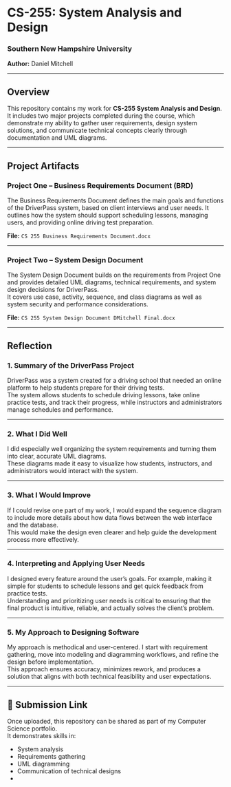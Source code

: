 # CS-255: System Analysis and Design  
### Southern New Hampshire University  
**Author:** Daniel Mitchell  

---

## Overview
This repository contains my work for **CS-255 System Analysis and Design**.  
It includes two major projects completed during the course, which demonstrate my ability to gather user requirements, design system solutions, and communicate technical concepts clearly through documentation and UML diagrams.

---

## Project Artifacts

### **Project One – Business Requirements Document (BRD)**
The Business Requirements Document defines the main goals and functions of the DriverPass system, based on client interviews and user needs. It outlines how the system should support scheduling lessons, managing users, and providing online driving test preparation.

**File:** `CS 255 Business Requirements Document.docx`

---

### **Project Two – System Design Document**
The System Design Document builds on the requirements from Project One and provides detailed UML diagrams, technical requirements, and system design decisions for DriverPass.  
It covers use case, activity, sequence, and class diagrams as well as system security and performance considerations.

**File:** `CS 255 System Design Document DMitchell Final.docx`

---

## Reflection

### **1. Summary of the DriverPass Project**
DriverPass was a system created for a driving school that needed an online platform to help students prepare for their driving tests.  
The system allows students to schedule driving lessons, take online practice tests, and track their progress, while instructors and administrators manage schedules and performance.

---

### **2. What I Did Well**
I did especially well organizing the system requirements and turning them into clear, accurate UML diagrams.  
These diagrams made it easy to visualize how students, instructors, and administrators would interact with the system.

---

### **3. What I Would Improve**
If I could revise one part of my work, I would expand the sequence diagram to include more details about how data flows between the web interface and the database.  
This would make the design even clearer and help guide the development process more effectively.

---

### **4. Interpreting and Applying User Needs**
I designed every feature around the user’s goals. For example, making it simple for students to schedule lessons and get quick feedback from practice tests.  
Understanding and prioritizing user needs is critical to ensuring that the final product is intuitive, reliable, and actually solves the client’s problem.

---

### **5. My Approach to Designing Software**
My approach is methodical and user-centered. I start with requirement gathering, move into modeling and diagramming workflows, and refine the design before implementation.  
This approach ensures accuracy, minimizes rework, and produces a solution that aligns with both technical feasibility and user expectations.

---

## 🔗 Submission Link
Once uploaded, this repository can be shared as part of my Computer Science portfolio.  
It demonstrates skills in:
- System analysis  
- Requirements gathering  
- UML diagramming  
- Communication of technical designs
- 
